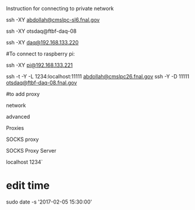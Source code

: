 Instruction for connecting to private network

 ssh -XY abdollah@cmslpc-sl6.fnal.gov

ssh -XY otsdaq@ftbf-daq-08

ssh -XY daq@192.168.133.220


#To connect to raspberry pi:

ssh -XY pi@192.168.133.221


ssh -t -Y -L 1234:localhost:11111 abdollah@cmslpc26.fnal.gov ssh -Y -D 11111 otsdaq@ftbf-daq-08.fnal.gov


#to add proxy

network

advanced

Proxies

SOCKS proxy

SOCKS Proxy Server

localhost    1234`

# edit time

sudo date -s '2017-02-05 15:30:00'




